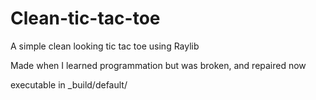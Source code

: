 # Clean-tic-tac-toe
A simple clean looking tic tac toe using Raylib

Made when I learned programmation but was broken, and repaired now


executable in _build/default/
